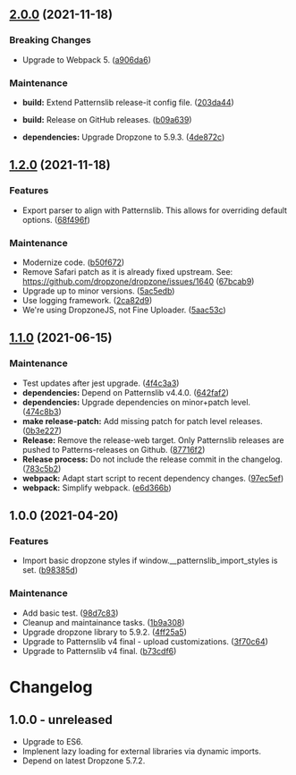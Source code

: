 ## [2.0.0](https://github.com/patternslib/pat-upload/compare/1.2.0...2.0.0) (2021-11-18)


### Breaking Changes

* Upgrade to Webpack 5. ([a906da6](https://github.com/patternslib/pat-upload/commit/a906da65eea70b1c380e4f4cc6464e94872a41e5))



### Maintenance

* **build:** Extend Patternslib release-it config file. ([203da44](https://github.com/patternslib/pat-upload/commit/203da4454e9984da76580a3ea811dadcec449ea6))

* **build:** Release on GitHub releases. ([b09a639](https://github.com/patternslib/pat-upload/commit/b09a639a24d9ecd32dd6b455f82305f328f086ef))

* **dependencies:** Upgrade Dropzone to 5.9.3. ([4de872c](https://github.com/patternslib/pat-upload/commit/4de872c0d210e379e3e24f86f4bc37a61076ab7f))

## [1.2.0](https://github.com/patternslib/pat-upload/compare/1.1.0...1.2.0) (2021-11-18)


### Features

* Export parser to align with Patternslib. This allows for overriding default options. ([68f496f](https://github.com/patternslib/pat-upload/commit/68f496f14d1df080d81de04f3f850557f3224deb))


### Maintenance

* Modernize code. ([b50f672](https://github.com/patternslib/pat-upload/commit/b50f672c084610172c1fb8afb3f715430af64586))
* Remove Safari patch as it is already fixed upstream. See: https://github.com/dropzone/dropzone/issues/1640 ([67bcab9](https://github.com/patternslib/pat-upload/commit/67bcab9458ab38e5b839cd15ed8fa7aca74ea04b))
* Upgrade up to minor versions. ([5ac5edb](https://github.com/patternslib/pat-upload/commit/5ac5edbf91752ec936385d2839624b43201ca502))
* Use logging framework. ([2ca82d9](https://github.com/patternslib/pat-upload/commit/2ca82d967d7fbf835b529b378c9f29c8badc8c76))
* We're using DropzoneJS, not Fine Uploader. ([5aac53c](https://github.com/patternslib/pat-upload/commit/5aac53cd0d5c85fe7d379520dfd03fac6df49289))

## [1.1.0](https://github.com/patternslib/pat-upload/compare/1.0.0...1.1.0) (2021-06-15)


### Maintenance

* Test updates after jest upgrade. ([4f4c3a3](https://github.com/patternslib/pat-upload/commit/4f4c3a354021c3760440f265417f41fad32ad799))
* **dependencies:** Depend on Patternslib v4.4.0. ([642faf2](https://github.com/patternslib/pat-upload/commit/642faf226a63b30eb1e392f387f84194f133de9d))
* **dependencies:** Upgrade dependencies on minor+patch level. ([474c8b3](https://github.com/patternslib/pat-upload/commit/474c8b3623bfb9755b872e843ae742b2ba41adbf))
* **make release-patch:** Add missing patch for patch level releases. ([0b3e227](https://github.com/patternslib/pat-upload/commit/0b3e22782d3f65f824b33b51b83b7f8059f74994))
* **Release:** Remove the release-web target. Only Patternslib releases are pushed to Patterns-releases on Github. ([87716f2](https://github.com/patternslib/pat-upload/commit/87716f2f412ebb38f028f4d240c607b53575c4f4))
* **Release process:** Do not include the release commit in the changelog. ([783c5b2](https://github.com/patternslib/pat-upload/commit/783c5b2bb499a29c9725ef79a302d6106363feb8))
* **webpack:** Adapt start script to recent dependency changes. ([97ec5ef](https://github.com/patternslib/pat-upload/commit/97ec5ef4c10de8ce3173baeffe5c9cbe1bece5d3))
* **webpack:** Simplify webpack. ([e6d366b](https://github.com/patternslib/pat-upload/commit/e6d366b975ad4495d8a052b43027396b24b6f8a6))

## 1.0.0 (2021-04-20)


### Features

* Import basic dropzone styles if window.__patternslib_import_styles is set. ([b98385d](https://github.com/patternslib/pat-upload/commit/b98385d80510c0efa2f336aec1e906ee0bc888f3))


### Maintenance

* Add basic test. ([98d7c83](https://github.com/patternslib/pat-upload/commit/98d7c837297858883d48877dcef4127cfbd10457))
* Cleanup and maintainance tasks. ([1b9a308](https://github.com/patternslib/pat-upload/commit/1b9a3088f973fc2b04633899bde30b35afa435a3))
* Upgrade dropzone library to 5.9.2. ([4ff25a5](https://github.com/patternslib/pat-upload/commit/4ff25a5fd6d02b492320bdc8541e54ea4ac8d21b))
* Upgrade to Patternslib v4 final - upload customizations. ([3f70c64](https://github.com/patternslib/pat-upload/commit/3f70c64f6c12126549399aa745e5cc16463d877c))
* Upgrade to Patternslib v4 final. ([b73cdf6](https://github.com/patternslib/pat-upload/commit/b73cdf666faf585773259541cbdca8f3d3930d1b))

# Changelog


## 1.0.0 - unreleased

- Upgrade to ES6.
- Implenent lazy loading for external libraries via dynamic imports.
- Depend on latest Dropzone 5.7.2.
